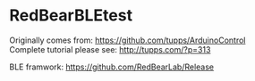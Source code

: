 RedBearBLEtest
==============
Originally comes from: https://github.com/tupps/ArduinoControl  
Complete tutorial please see: http://tupps.com/?p=313  
  
BLE framwork: https://github.com/RedBearLab/Release
